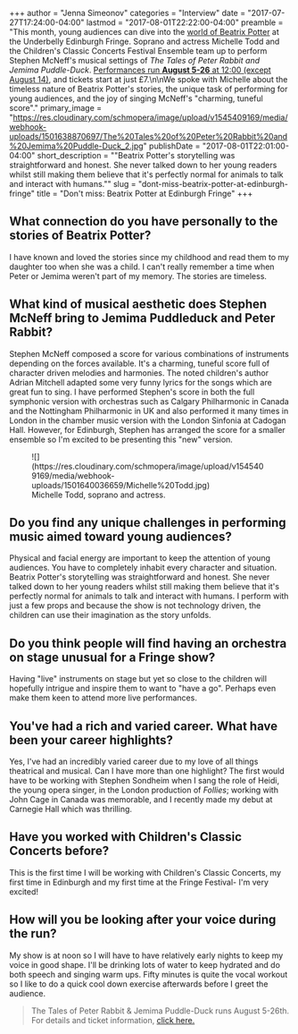 +++
author = "Jenna Simeonov"
categories = "Interview"
date = "2017-07-27T17:24:00-04:00"
lastmod = "2017-08-01T22:22:00-04:00"
preamble = "This month, young audiences can dive into the [world of Beatrix Potter](http://www.underbellyedinburgh.co.uk/whats-on/the-tales-of-peter-rabbit-jemima-puddle-duck) at the Underbelly Edinburgh Fringe. Soprano and actress Michelle Todd and the Children's Classic Concerts Festival Ensemble team up to perform Stephen McNeff's musical settings of *The Tales of Peter Rabbit and Jemima Puddle-Duck*. [Performances run **August 5-26** at 12:00 (except August 14)](http://www.underbellyedinburgh.co.uk/whats-on/the-tales-of-peter-rabbit-jemima-puddle-duck), and tickets start at just £7.\n\nWe spoke with Michelle about the timeless nature of Beatrix Potter's stories, the unique task of performing for young audiences, and the joy of singing McNeff's \"charming, tuneful score\"."
primary_image = "https://res.cloudinary.com/schmopera/image/upload/v1545409169/media/webhook-uploads/1501638870697/The%20Tales%20of%20Peter%20Rabbit%20and%20Jemima%20Puddle-Duck_2.jpg"
publishDate = "2017-08-01T22:01:00-04:00"
short_description = "&quot;Beatrix Potter&#039;s storytelling was straightforward and honest. She never talked down to her young readers whilst still making them believe that it&#039;s perfectly normal for animals to talk and interact with humans.&quot;"
slug = "dont-miss-beatrix-potter-at-edinburgh-fringe"
title = "Don&#039;t miss: Beatrix Potter at Edinburgh Fringe"
+++

## What connection do you have personally to the stories of Beatrix Potter?

I have known and loved the stories since my childhood and read them to my daughter too when she was a child. I can't really remember a time when Peter or Jemima weren't part of my memory. The stories are timeless.

## What kind of musical aesthetic does Stephen McNeff bring to Jemima Puddleduck and Peter Rabbit?

Stephen McNeff composed a score for various combinations of instruments depending on the forces available. It's a charming, tuneful score full of character driven melodies and harmonies. The noted children's author Adrian Mitchell adapted some very funny lyrics for the songs which are great fun to sing. I have performed Stephen's score in both the full symphonic version with orchestras such as Calgary Philharmonic in Canada and the Nottingham Philharmonic in UK and also performed it many times in London in the chamber music version with the London Sinfonia at Cadogan Hall. However, for Edinburgh, Stephen has arranged the score for a smaller ensemble so I'm excited to be presenting this "new" version.

<figure data-type="image">
![](https://res.cloudinary.com/schmopera/image/upload/v1545409169/media/webhook-uploads/1501640036659/Michelle%20Todd.jpg)
<figcaption>Michelle Todd, soprano and actress.</figcaption>
</figure>

## Do you find any unique challenges in performing music aimed toward young audiences?

Physical and facial energy are important to keep the attention of young audiences. You have to completely inhabit every character and situation. Beatrix Potter's storytelling was straightforward and honest. She never talked down to her young readers whilst still making them believe that it's perfectly normal for animals to talk and interact with humans. I perform with just a few props and because the show is not technology driven, the children can use their imagination as the story unfolds.

## Do you think people will find having an orchestra on stage unusual for a Fringe show?

Having "live" instruments on stage but yet so close to the children will hopefully intrigue and inspire them to want to "have a go". Perhaps even make them keen to attend more live performances.

## You've had a rich and varied career. What have been your career highlights?

Yes, I've had an incredibly varied career due to my love of all things theatrical and musical. Can I have more than one highlight? The first would have to be working with Stephen Sondheim when I sang the role of Heidi, the young opera singer, in the London production of *Follies*; working with John Cage in Canada was memorable, and I recently made my debut at Carnegie Hall which was thrilling.

## Have you worked with Children's Classic Concerts before?

This is the first time I will be working with Children's Classic Concerts, my first time in Edinburgh and my first time at the Fringe Festival- I'm very excited!

## How will you be looking after your voice during the run?

My show is at noon so I will have to have relatively early nights to keep my voice in good shape. I'll be drinking lots of water to keep hydrated and do both speech and singing warm ups. Fifty minutes is quite the vocal workout so I like to do a quick cool down exercise afterwards before I greet the audience.

>The Tales of Peter Rabbit & Jemima Puddle-Duck runs August 5-26th. For details and ticket information, [click here.](http://www.underbellyedinburgh.co.uk/whats-on/the-tales-of-peter-rabbit-jemima-puddle-duck)
